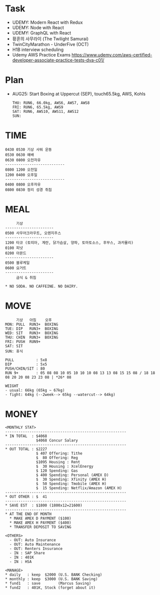 # Task
* UDEMY: Modern React with Redux
* UDEMY: Node with React
* UDEMY: GraphQL with React
* 황혼의 사무라이 (The Twilight Samurai)
* TwinCityMarathon - UnderFive (OCT)
* H1B interview scheduling
* Udemy AWS Practice Exams https://www.udemy.com/aws-certified-developer-associate-practice-tests-dva-c01/

# Plan
* AUG25: Start Boxing at Uppercut (SEP), touch65.5kg, AWS, Kohls
  ```
  THU: RUN6, 66.0kg, AWS6, AWS7, AWS8
  FRI: RUN6, 65.5kg, AWS9
  SAT: RUN6, AWS10, AWS11, AWS12
  SUN: 
  ```

# TIME
  ```
  0430 0530 기상 샤워 운동
  0530 0630 예배
  0630 0800 오전자유
  ---------------------------
  0800 1200 오전일
  1200 0400 오후일              
  ---------------------------
  0400 0800 오후자유
  0800 0830 정리 성경 취침
  ```

# MEAL
  ```
       기상
  ----------------------
  0500 사우어크라우트, 오렌지주스
  ----------------------
  1200 타코 (토띠아, 계란, 닭가슴살, 양파, 토마토소스, 후무스, 과카몰리)
  0100 피넛
  0200 아몬드
  ----------------------
  0500 블루케일
  0600 요거트
  ----------------------
       금식 & 취침
  
  * NO SODA. NO CAFFEINE. NO DAIRY.
  ```

# MOVE
  ```
       기상   아침    오후
  MON: PULL  RUN3+  BOXING
  TUE: DIP   RUN3+  BOXING
  WED: SIT   RUN3+  BOXING
  THU: CHIN  RUN3+  BOXING
  FRI: PUSH  RUN9+
  SAT: SIT
  SUN: 휴식
  
  PULL          : 5x8
  DIP           : 5x5
  PUSH/CHIN/SIT : 80
  RUN 9+        : 05 08 08 10 05 10 10 10 08 13 13 08 15 15 08 / 18 18 08 20 20 08 23 23 08 | *26* 08
  
  WEIGHT
  - usual: 66kg (65kg ~ 67kg)
  - fight: 64kg (--2week--> 65kg --watercut--> 64kg)
  ```
  
# MONEY
```
<MONTHLY STAT>
-------------------------------------------------------
* IN TOTAL  : $4068
              $4068 Concur Salary
-------------------------------------------------------
* OUT TOTAL : $2227
              $ 407 Offering: Tithe
              $  80 Offering: Reg
              $1095 Housing : Rent
              $  30 Housing : XcelEnergy
              $ 120 Spending: Gas
              $ 400 Spending: Personal (AMEX D)
              $  30 Spending: Xfinity (AMEX H)
              $  50 Spending: Tmobile (AMEX H)
              $  15 Spending: Netflix/Amazon (AMEX H) 
-------------------------------------------------------
* OUT OTHER : $  41
-------------------------------------------------------
* SAVE EST  : $1800 (1800x12=21600)
-------------------------------------------------------
* AT THE END OF MONTH
  * MAKE AMEX D PAYMENT ($100)
  * MAKE AMEX H PAYMENT ($400)
  * TRANSFER DEPOSIT TO SAVING
              
<OTHERS>
  - OUT: Auto Insurance
  - OUT: Auto Maintenance
  - OUT: Renters Insurance
  - IN : SAP Share
  - IN : 401K
  - IN : HSA

<MANAGE>
* daily   : keep  $2000 (U.S. BANK Checking)
* monthly : keep  $3000 (U.S. BANK Saving)
* fund1   : save        (Marcus Saving)
* fund2   : 401K, Stock (forget about it)
```
